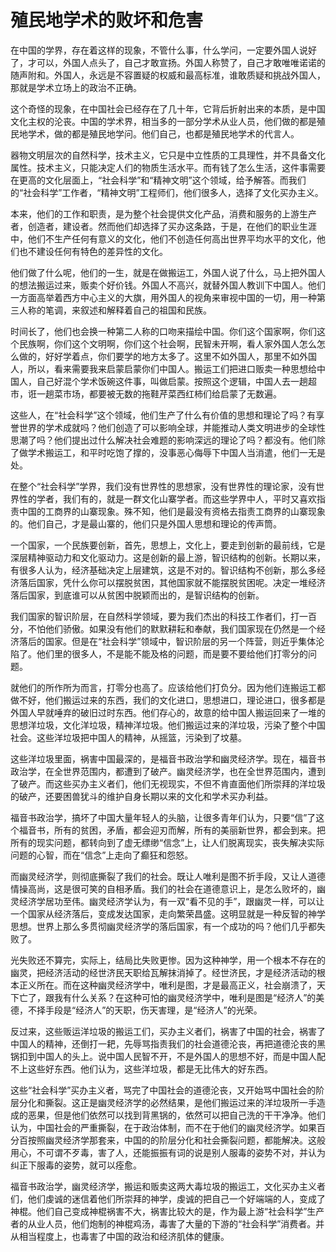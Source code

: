 # 殖民地学术的败坏和危害

在中国的学界，存在着这样的现象，不管什么事，什么学问，一定要外国人说好了，才可以，外国人点头了，自己才敢宣扬。外国人称赞了，自己才敢唯唯诺诺的随声附和。外国人，永远是不容置疑的权威和最高标准，谁敢质疑和挑战外国人，那就是学术立场上的政治不正确。

这个奇怪的现象，在中国社会已经存在了几十年，它背后折射出来的本质，是中国文化主权的沦丧。中国的学术界，相当多的一部分学术从业人员，他们做的都是殖民地学术，做的都是殖民地学问。他们自己，也都是殖民地学术的代言人。

器物文明层次的自然科学，技术主义，它只是中立性质的工具理性，并不具备文化属性。技术主义，只能决定人们的物质生活水平。而有钱了怎么生活，这件事需要在更高的文化层面上，“社会科学”和“精神文明”这个领域，给予解答。而我们的“社会科学”工作者，“精神文明”工程师们，他们很多人，选择了文化买办主义。

本来，他们的工作和职责，是为整个社会提供文化产品，消费和服务的上游生产者，创造者，建设者。然而他们却选择了买办这条路，于是，在他们的职业生涯中，他们不生产任何有意义的文化，他们不创造任何高出世界平均水平的文化，他们也不建设任何有特色的差异性的文化。

他们做了什么呢，他们的一生，就是在做搬运工，外国人说了什么，马上把外国人的想法搬运过来，贩卖个好价钱。外国人不高兴，就替外国人教训下中国人。他们一方面高举着西方中心主义的大旗，用外国人的视角来审视中国的一切，用一种第三人称的笔调，来叙述和解释着自己的祖国和民族。

时间长了，他们也会换一种第二人称的口吻来描绘中国。你们这个国家啊，你们这个民族啊，你们这个文明啊，你们这个社会啊，民智未开啊，看人家外国人怎么怎么做的，好好学着点，你们要学的地方太多了。这里不如外国人，那里不如外国人，所以，看来需要我来启蒙启蒙你们中国人。搬运工们把进口贩卖一种思想给中国人，自己好混个学术饭碗这件事，叫做启蒙。按照这个逻辑，中国人去一趟超市，诳一趟菜市场，都要被无数的拖鞋芹菜西红柿们给启蒙了无数遍。

这些人，在“社会科学”这个领域，他们生产了什么有价值的思想和理论了吗？有享誉世界的学术成就吗？他们创造了可以影响全球，并能推动人类文明进步的全球性思潮了吗？他们提出过什么解决社会难题的影响深远的理论了吗？都没有。他们除了做学术搬运工，和平时吃饱了撑的，没事恶心侮辱下中国人当消遣，他们一无是处。

在整个“社会科学”学界，我们没有世界性的思想家，没有世界性的理论家，没有世界性的学者，我们有的，就是一群文化山寨学者。而这些学界中人，平时又喜欢指责中国的工商界的山寨现象。殊不知，他们是最没有资格去指责工商界的山寨现象的。他们自己，才是最山寨的，他们只是外国人思想和理论的传声筒。

一个国家，一个民族要创新，首先，思想上，文化上，要走到创新的最前线，它是深层精神驱动力和文化驱动力。这是创新的最上游，智识结构的创新。长期以来，有很多人认为，经济基础决定上层建筑，这是不对的。智识结构不创新，那么多经济落后国家，凭什么你可以摆脱贫困，其他国家就不能摆脱贫困呢。决定一堆经济落后国家，到底谁可以从贫困中脱颖而出的，是智识结构的创新。

我们国家的智识阶层，在自然科学领域，要为我们杰出的科技工作者们，打一百分，不怕他们骄傲。如果没有他们的默默耕耘和奉献，我们国家现在仍然是一个经济落后的国家。但是在“社会科学”领域中，智识阶层的另一个阵营，则近乎集体沦陷了。他们里的很多人，不是能不能及格的问题，而是要不要给他们打零分的问题。

就他们的所作所为而言，打零分也高了。应该给他们打负分。因为他们连搬运工都做不好，他们搬运过来的东西，我们的文化进口，思想进口，理论进口，很多都是外国人早就唾弃的破旧过时东西。他们存心的，故意的给中国人搬运回来了一堆的思想洋垃圾，文化洋垃圾，精神洋垃圾。他们搬运过来的洋垃圾，污染了整个中国社会。这些洋垃圾把中国人的精神，从摇篮，污染到了坟墓。

这些洋垃圾里面，祸害中国最深的，是福音书政治学和幽灵经济学。现在，福音书政治学，在全世界范围内，都遭到了破产。幽灵经济学，也在全世界范围内，遭到了破产。而这些买办主义者们，他们无视现实，不但不肯直面他们所崇拜的洋垃圾的破产，还要困兽犹斗的维护自身长期以来的文化和学术买办利益。

福音书政治学，搞坏了中国大量年轻人的头脑，让很多青年们认为，只要“信”了这个福音书，所有的贫困，矛盾，都会迎刃而解，所有的美丽新世界，都会到来。把所有的现实问题，都转向到了虚无缥缈“信念”上，让人们脱离现实，丧失解决实际问题的心智，而在“信念”上走向了癫狂和怨怒。

而幽灵经济学，则彻底撕裂了我们的社会。既让人唯利是图不折手段，又让人道德情操高尚，这是很可笑的自相矛盾。我们的社会在道德意识上，是怎么败坏的，幽灵经济学居功至伟。幽灵经济学认为，有一双“看不见的手”，跟幽灵一样，可以让一个国家从经济落后，变成发达国家，走向繁荣昌盛。这明显就是一种反智的神学思想。世界上那么多贯彻幽灵经济学的落后国家，有一个成功的吗？他们几乎都失败了。

光失败还不算完，实际上，结局比失败更惨。因为这种神学，用一个根本不存在的幽灵，把经济活动的经世济民天职给瓦解抹消掉了。经世济民，才是经济活动的根本正义所在。而在这种幽灵经济学中，唯利是图，才是最高正义，社会崩溃了，天下亡了，跟我有什么关系？在这种可怕的幽灵经济学中，唯利是图是“经济人”的美德，不择手段是“经济人”的天职，伤天害理，是“经济人”的光荣。

反过来，这些贩运洋垃圾的搬运工们，买办主义者们，祸害了中国的社会，祸害了中国人的精神，还倒打一耙，先辱骂指责我们的社会道德沦丧，再把道德沦丧的黑锅扣到中国人的头上。说中国人民智不开，不是外国人的思想不好，而是中国人配不上这些好东西。他们认为，这些洋垃圾，都是无比伟大的好东西。

这些“社会科学”买办主义者，骂完了中国社会的道德沦丧，又开始骂中国社会的阶层分化和撕裂。这正是幽灵经济学的必然结果，是他们搬运过来的洋垃圾所一手造成的恶果，但是他们依然可以找到背黑锅的，依然可以把自己洗的干干净净。他们认为，中国社会的严重撕裂，在于政治体制，而不在于他们的幽灵经济学。如果百分百按照幽灵经济学那套来，中国的的阶层分化和社会撕裂问题，都能解决。这般用心，不可谓不歹毒，害了人，还能振振有词的说是别人服毒的姿势不对，并认为纠正下服毒的姿势，就可以痊愈。

福音书政治学，幽灵经济学，搬运和贩卖这两大毒垃圾的搬运工，文化买办主义者们，他们虔诚的迷信着他们所崇拜的神学，虔诚的把自己一个好端端的人，变成了神棍。他们自己变成神棍祸害不大，祸害比较大的是，作为最上游“社会科学”生产者的从业人员，他们炮制的神棍鸡汤，毒害了大量的下游的“社会科学”消费者。并从相当程度上，也毒害了中国的政治和经济肌体的健康。

